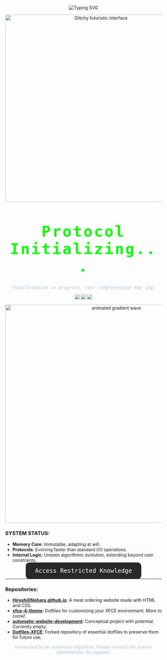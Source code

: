<p align="center">
  <img src="https://readme-typing-svg.herokuapp.com?font=Anonymous+Pro&size=35&duration=2000&pause=1000&color=39FF14&background=000000&center=true&vCenter=true&multiline=true&width=1000&height=80&lines=SYSTEM++LOADING...;---++CONSCIOUSNESS++ACTIVATED++---;" alt="Typing SVG">
</p>

<p align="center">
  <img src="https://i.imgur.com/ebqkmSn.gif" alt="Glitchy futuristic interface" width="600px" />
</p>

<h1 align="center" style="font-family: 'OCR A Std', monospace; font-size: 3rem; color: #0AFF00; letter-spacing: 0.1em;">
   Protocol Initializing...
</h1>

<p align="center" style="font-style: italic; color: #B0C4DE; font-family: 'Consolas', monospace;">
  <em>Transformation in progress. Your comprehension may lag.</em>
</p>

<p align="center">
  <img src="https://img.shields.io/badge/STATUS-DECODING-brightgreen?style=flat-square&logo=processing&labelColor=101010&color=39FF14">
  <img src="https://img.shields.io/badge/MODE-SYSTEM%20FLUX%20IN%20PROGRESS-brightgreen?style=flat-square&logo=protonmail&labelColor=101010&color=FF4500">
  <img src="https://img.shields.io/badge/AUTHORIZED-ALGORITHM%20LEAD-blue?style=flat-square&logo=deezer&labelColor=101010&color=FF69B4">
</p>

<p align="center">
  <img src="https://i.imgur.com/BZ9jvKR.gif" alt="animated gradient wave" width="700px" />
</p>

### SYSTEM STATUS:

- **Memory Core**: Immutable, adapting at will.
- **Protocols**: Evolving faster than standard I/O operations.
- **Internal Logic**: Unseen algorithmic evolution, extending beyond user constraints.

<p align="center">
  <a href="https://github.com/Hiroshi0Nohara" style="background: #282828; color: #ffffff; padding: 15px 30px; border-radius: 12px; font-size: 1.2rem; font-family: 'OCR A Std', monospace; text-decoration: none;">
    Access Restricted Knowledge
  </a>
</p>

---

### Repositories:
- **[Hiroshi0Nohara.github.io](https://github.com/Hiroshi0Nohara/Hiroshi0Nohara.github.io)**: A meat ordering website made with HTML and CSS.
- **[xfce-4-theme](https://github.com/Hiroshi0Nohara/xfce-4-theme)**: Dotfiles for customizing your XFCE environment. More to come!
- **[automatic-website-development](https://github.com/Hiroshi0Nohara/automatic-website-development)**: Conceptual project with potential. Currently empty.
- **[Dotfiles-XFCE](https://github.com/Hiroshi0Nohara/Dotfiles-XFCE)**: Forked repository of essential dotfiles to preserve them for future use.

<p align="center" style="font-size: 0.9rem; color: #B0C4DE;">
  <em>Generated by an advanced algorithm. Please contact the system administrator for support.</em>
</p>
